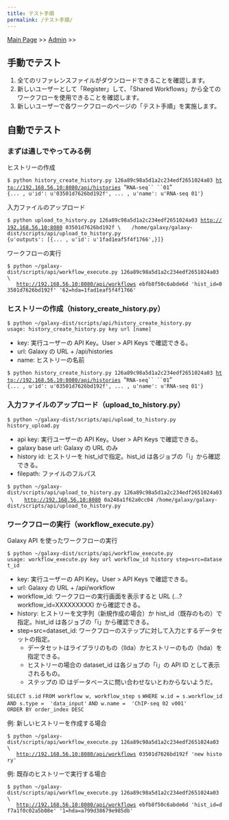 ```yaml
---
title: テスト手順
permalink: /テスト手順/
---
```


[Main Page](/Main_Page "wikilink") &gt;&gt; [Admin](/Admin "wikilink") &gt;&gt;

手動でテスト
------------

1.  全てのリファレンスファイルがダウンロードできることを確認します。
2.  新しいユーザーとして「Register」して、「Shared Workflows」から全てのワークフローを使用できることを確認します。
3.  新しいユーザーで各ワークフローのページの「テスト手順」を実施します。

自動でテスト
------------

### まずは通しでやってみる例

ヒストリーの作成

`$ python history_create_history.py 126a89c98a5d1a2c234edf2651024a03 `[`http://192.168.56.10:8080/api/histories`](http://192.168.56.10:8080/api/histories)` `“`RNA-seq`` ``01`”
`{... , u'id': u'03501d7626bd192f', ... , u'name': u'RNA-seq 01'}`

入力ファイルのアップロード

`$ python upload_to_history.py 126a89c98a5d1a2c234edf2651024a03 `[`http://192.168.56.10:8080`](http://192.168.56.10:8080)` 03501d7626bd192f \`
`   /home/galaxy/galaxy-dist/scripts/api/upload_to_history.py`
`{u'outputs': [{... , u'id': u'1fad1eaf5f4f1766',}]}`

ワークフローの実行

`$ python ~/galaxy-dist/scripts/api/workflow_execute.py 126a89c98a5d1a2c234edf2651024a03 \`
`   `[`http://192.168.56.10:8080/api/workflows`](http://192.168.56.10:8080/api/workflows)` ebfb8f50c6abde6d 'hist_id=03501d7626bd192f' '62=hda=1fad1eaf5f4f1766'`

### ヒストリーの作成（history_create_history.py）

`$ python ~/galaxy-dist/scripts/api/history_create_history.py`
`usage: history_create_history.py key url [name]`

-   key: 実行ユーザーの API Key。User &gt; API Keys で確認できる。
-   url: Galaxy の URL + /api/histories
-   name: ヒストリーの名前

`$ python history_create_history.py 126a89c98a5d1a2c234edf2651024a03 `[`http://192.168.56.10:8080/api/histories`](http://192.168.56.10:8080/api/histories)` `“`RNA-seq`` ``01`”
`{... , u'id': u'03501d7626bd192f', ... , u'name': u'RNA-seq 01'}`

### 入力ファイルのアップロード（upload_to_history.py）

`$ python ~/galaxy-dist/scripts/api/upload_to_history.py`
`history_upload.py `<api key>` `<galaxy base url>` `<history id>` `<filepath to upload>

-   api key: 実行ユーザーの API Key。User &gt; API Keys で確認できる。
-   galaxy base url: Galaxy の URL のみ
-   history id: ヒストリーを hist_idで指定。hist_id は各ジョブの「i」から確認できる。
-   filepath: ファイルのフルパス

`$ python ~/galaxy-dist/scripts/api/upload_to_history.py 126a89c98a5d1a2c234edf2651024a03 \`
`   `[`http://192.168.56.10:8080`](http://192.168.56.10:8080)` 0a248a1f62a0cc04 /home/galaxy/galaxy-dist/scripts/api/upload_to_history.py`

### ワークフローの実行（workflow_execute.py）

Galaxy API を使ったワークフローの実行

`$ python ~/galaxy-dist/scripts/api/workflow_execute.py`
`usage: workflow_execute.py key url workflow_id history step=src=dataset_id`

-   key: 実行ユーザーの API Key。User &gt; API Keys で確認できる。
-   url: Galaxy の URL + /api/workflow
-   workflow_id: ワークフローの実行画面を表示すると URL (...?workflow_id=XXXXXXXXX) から確認できる。
-   history: ヒストリーを文字列（新規作成の場合）か hist_id（既存のもの）で指定。hist_id は各ジョブの「i」から確認できる。
-   step=src=dataset_id: ワークフローのステップに対して入力とするデータセットの指定。
    -   データセットはライブラリのもの（llda）かヒストリーのもの（hda）を指定できる。
    -   ヒストリーの場合の dataset_id は各ジョブの「i」の API ID として表示されるもの。
    -   ステップの ID はデータベースに問い合わせないとわからないようだ。

`SELECT s.id`
`FROM workflow w, workflow_step s`
`WHERE w.id = s.workflow_id`
`AND s.type =  'data_input'`
`AND w.name =  'ChIP-seq 02 v001'`
`ORDER BY order_index DESC `

例: 新しいヒストリーを作成する場合

`$ python ~/galaxy-dist/scripts/api/workflow_execute.py 126a89c98a5d1a2c234edf2651024a03 \`
`   `[`http://192.168.56.10:8080/api/workflows`](http://192.168.56.10:8080/api/workflows)` 03501d7626bd192f 'new history'`

例: 既存のヒストリーで実行する場合

`$ python ~/galaxy-dist/scripts/api/workflow_execute.py 126a89c98a5d1a2c234edf2651024a03 \`
`   `[`http://192.168.56.10:8080/api/workflows`](http://192.168.56.10:8080/api/workflows)` ebfb8f50c6abde6d 'hist_id=df7a1f0c02a5b08e' '1=hda=a799d38679e985db'`